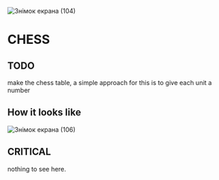 ![Знімок екрана (104)](https://user-images.githubusercontent.com/69985852/132105715-f263deea-f56a-41cb-b56e-93f7b50f593b.png)
# CHESS

## TODO
make the chess table, a simple approach for this is to give each unit a number


## How it looks like
![Знімок екрана (106)](https://user-images.githubusercontent.com/69985852/132105722-e51b6f64-dc25-4dc7-a503-c12d9c609279.png)




## CRITICAL 
nothing to see here.
